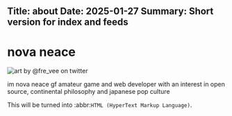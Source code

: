Title: about
Date: 2025-01-27
Summary: Short version for index and feeds
---

# nova neace

<Image
  src="favicon.ico"
  alt="art by @fre_vee on twitter"
  width={120}
  height={120}
  priority
  className="next-image"
/> 

im nova neace
gf
amateur game and web developer with an interest in open source, continental philosophy and japanese pop culture

This will be turned into :abbr:`HTML (HyperText Markup Language)`.